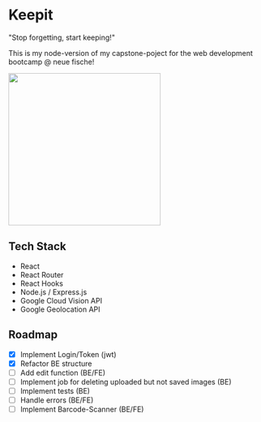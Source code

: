 # Keepit
"Stop forgetting, start keeping!"

This is my node-version of my capstone-poject for the web development bootcamp @ neue fische!

<img src="https://github.com/mariothomsen/keepit/blob/master/readmev2.gif?raw=true" width="300px">

## Tech Stack
- React
- React Router
- React Hooks
- Node.js / Express.js
- Google Cloud Vision API
- Google Geolocation API


## Roadmap
- [x] Implement Login/Token (jwt)
- [x] Refactor BE structure
- [ ] Add edit function (BE/FE)
- [ ] Implement job for deleting uploaded but not saved images (BE)
- [ ] Implement tests (BE)
- [ ] Handle errors (BE/FE)
- [ ] Implement Barcode-Scanner (BE/FE)
